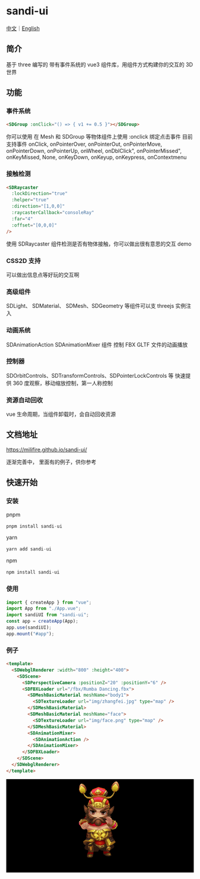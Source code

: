 # sandi-ui

[中文](https://github.com/MILIFIRE/sandi-ui/blob/beta/README.md)｜[English](https://github.com/MILIFIRE/sandi-ui/blob/beta/README_EN.md)

## 简介

基于 three 编写的 带有事件系统的 vue3 组件库，用组件方式构建你的交互的 3D 世界

## 功能

### 事件系统

```html
<SDGroup :onClick="() => { v1 += 0.5 }"></SDGroup>
```

你可以使用 在 Mesh 和 SDGroup 等物体组件上使用 :onclick 绑定点击事件
目前支持事件
onClick,
onPointerOver,
onPointerOut,
onPointerMove,
onPointerDown,
onPointerUp,
onWheel,
onDblClick",
onPointerMissed",
onKeyMissed,
None,
onKeyDown,
onKeyup,
onKeypress,
onContextmenu

### 接触检测

```html
<SDRaycaster
  :lockDirection="true"
  :helper="true"
  :direction="[1,0,0]"
  :raycasterCallback="consoleRay"
  :far="4"
  :offset="[0,0,0]"
/>
```

使用 SDRaycaster 组件检测是否有物体接触，你可以做出很有意思的交互 demo

### CSS2D 支持

可以做出信息点等好玩的交互啊

### 高级组件

SDLight、 SDMaterial、 SDMesh、SDGeometry 等组件可以支 threejs 实例注入

### 动画系统

SDAnimationAction SDAnimationMixer 组件 控制 FBX GLTF 文件的动画播放

### 控制器

SDOrbitControls、SDTransformControls、SDPointerLockControls 等 快速提供 360 度观察，移动缩放控制，第一人称控制

### 资源自动回收

vue 生命周期，当组件卸载时，会自动回收资源

## 文档地址

https://milifire.github.io/sandi-ui/


逐渐完善中， 里面有的例子，供你参考

## 快速开始

### 安装

pnpm

```js
pnpm install sandi-ui
```

yarn

```js
yarn add sandi-ui
```

npm

```js
npm install sandi-ui
```

### 使用

```js
import { createApp } from "vue";
import App from "./App.vue";
import sandiUI from "sandi-ui";
const app = createApp(App);
app.use(sandiUI);
app.mount("#app");
```

### 例子

```html
<template>
  <SDWebglRenderer :width="800" :height="400">
    <SDScene>
      <SDPerspectiveCamera :positionZ="20" :positionY="6" />
      <SDFBXLoader url="/fbx/Rumba Dancing.fbx">
        <SDMeshBasicMaterial meshName="body1">
          <SDTextureLoader url="img/zhangfei.jpg" type="map" />
        </SDMeshBasicMaterial>
        <SDMeshBasicMaterial meshName="face">
          <SDTextureLoader url="img/face.png" type="map" />
        </SDMeshBasicMaterial>
        <SDAnimationMixer>
          <SDAnimationAction />
        </SDAnimationMixer>
      </SDFBXLoader>
    </SDScene>
  </SDWebglRenderer>
</template>
```

![Image text](https://raw.githubusercontent.com/MILIFIRE/sandi-ui/beta/public/sandi.gif)
